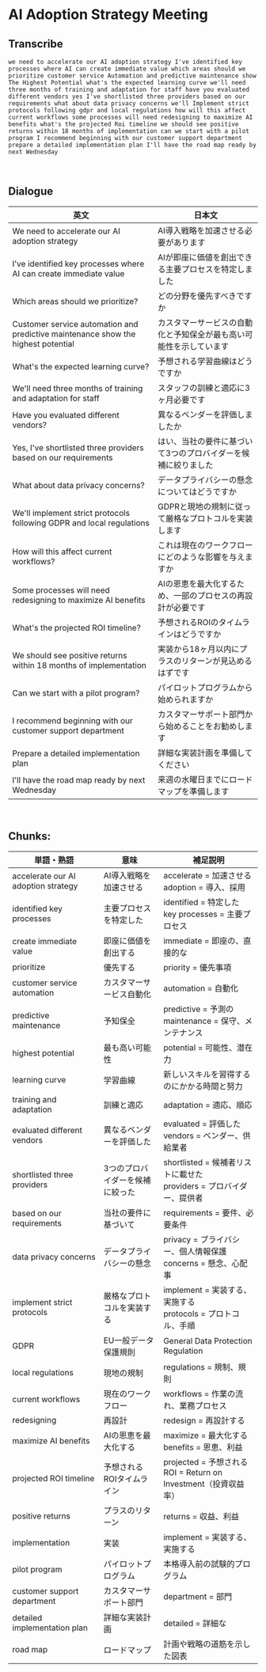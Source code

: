 # AI Adoption Strategy Meeting

## Transcribe
```
we need to accelerate our AI adoption strategy I've identified key processes where AI can create immediate value which areas should we prioritize customer service Automation and predictive maintenance show The Highest Potential what's the expected learning curve we'll need three months of training and adaptation for staff have you evaluated different vendors yes I've shortlisted three providers based on our requirements what about data privacy concerns we'll Implement strict protocols following gdpr and local regulations how will this affect current workflows some processes will need redesigning to maximize AI benefits what's the projected Roi timeline we should see positive returns within 18 months of implementation can we start with a pilot program I recommend beginning with our customer support department prepare a detailed implementation plan I'll have the road map ready by next Wednesday
```

<br>

## Dialogue

| 英文 | 日本文 |
|------|--------|
| We need to accelerate our AI adoption strategy | AI導入戦略を加速させる必要があります |
| I've identified key processes where AI can create immediate value | AIが即座に価値を創出できる主要プロセスを特定しました |
| Which areas should we prioritize? | どの分野を優先すべきですか |
| Customer service automation and predictive maintenance show the highest potential | カスタマーサービスの自動化と予知保全が最も高い可能性を示しています |
| What's the expected learning curve? | 予想される学習曲線はどうですか |
| We'll need three months of training and adaptation for staff | スタッフの訓練と適応に3ヶ月必要です |
| Have you evaluated different vendors? | 異なるベンダーを評価しましたか |
| Yes, I've shortlisted three providers based on our requirements | はい、当社の要件に基づいて3つのプロバイダーを候補に絞りました |
| What about data privacy concerns? | データプライバシーの懸念についてはどうですか |
| We'll implement strict protocols following GDPR and local regulations | GDPRと現地の規制に従って厳格なプロトコルを実装します |
| How will this affect current workflows? | これは現在のワークフローにどのような影響を与えますか |
| Some processes will need redesigning to maximize AI benefits | AIの恩恵を最大化するため、一部のプロセスの再設計が必要です |
| What's the projected ROI timeline? | 予想されるROIのタイムラインはどうですか |
| We should see positive returns within 18 months of implementation | 実装から18ヶ月以内にプラスのリターンが見込めるはずです |
| Can we start with a pilot program? | パイロットプログラムから始められますか |
| I recommend beginning with our customer support department | カスタマーサポート部門から始めることをお勧めします |
| Prepare a detailed implementation plan | 詳細な実装計画を準備してください |
| I'll have the road map ready by next Wednesday | 来週の水曜日までにロードマップを準備します |

<br>

## **Chunks:**

| 単語・熟語 | 意味 | 補足説明 |
|---|---|---|
| accelerate our AI adoption strategy | AI導入戦略を加速させる | accelerate = 加速させる<br>adoption = 導入、採用 |
| identified key processes | 主要プロセスを特定した | identified = 特定した<br>key processes = 主要プロセス |
| create immediate value | 即座に価値を創出する | immediate = 即座の、直接的な |
| prioritize | 優先する | priority = 優先事項 |
| customer service automation | カスタマーサービス自動化 | automation = 自動化 |
| predictive maintenance | 予知保全 | predictive = 予測の<br>maintenance = 保守、メンテナンス |
| highest potential | 最も高い可能性 | potential = 可能性、潜在力 |
| learning curve | 学習曲線 | 新しいスキルを習得するのにかかる時間と努力 |
| training and adaptation | 訓練と適応 | adaptation = 適応、順応 |
| evaluated different vendors | 異なるベンダーを評価した | evaluated = 評価した<br>vendors = ベンダー、供給業者 |
| shortlisted three providers | 3つのプロバイダーを候補に絞った | shortlisted = 候補者リストに載せた<br>providers = プロバイダー、提供者 |
| based on our requirements | 当社の要件に基づいて | requirements = 要件、必要条件 |
| data privacy concerns | データプライバシーの懸念 | privacy = プライバシー、個人情報保護<br>concerns = 懸念、心配事 |
| implement strict protocols | 厳格なプロトコルを実装する | implement = 実装する、実施する<br>protocols = プロトコル、手順 |
| GDPR | EU一般データ保護規則 | General Data Protection Regulation |
| local regulations | 現地の規制 | regulations = 規制、規則 |
| current workflows | 現在のワークフロー | workflows = 作業の流れ、業務プロセス |
| redesigning | 再設計 | redesign = 再設計する |
| maximize AI benefits | AIの恩恵を最大化する | maximize = 最大化する<br>benefits = 恩恵、利益 |
| projected ROI timeline | 予想されるROIタイムライン | projected = 予想される<br>ROI = Return on Investment（投資収益率） |
| positive returns | プラスのリターン | returns = 収益、利益 |
| implementation | 実装 | implement = 実装する、実施する |
| pilot program | パイロットプログラム | 本格導入前の試験的プログラム |
| customer support department | カスタマーサポート部門 | department = 部門 |
| detailed implementation plan | 詳細な実装計画 | detailed = 詳細な |
| road map | ロードマップ | 計画や戦略の道筋を示した図表 |
